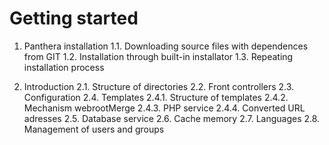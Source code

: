 Getting started
=================

1. Panthera installation
1.1. Downloading source files with dependences from GIT
1.2. Installation through built-in installator
1.3. Repeating installation process

2. Introduction
2.1. Structure of directories
2.2. Front controllers
2.3. Configuration
2.4. Templates
       2.4.1. Structure of templates
       2.4.2. Mechanism webrootMerge
       2.4.3. PHP service
       2.4.4. Converted URL adresses
2.5. Database service
2.6. Cache memory
2.7. Languages
2.8. Management of users and groups
